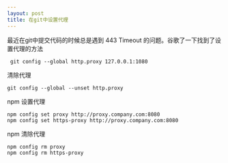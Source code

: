 ```yaml
---
layout: post
title: 在git中设置代理
---
```

最近在git中提交代码的时候总是遇到 443 Timeout 的问题。谷歌了一下找到了设置代理的方法

     git config --global http.proxy 127.0.0.1:1080
     
清除代理

    git config --global --unset http.proxy
    
npm 设置代理

    npm config set proxy http://proxy.company.com:8080
    npm config set https-proxy http://proxy.company.com:8080
    
npm 清除代理

    npm config rm proxy
    npm config rm https-proxy
    
